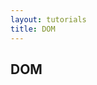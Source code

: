 ```yaml
---
layout: tutorials
title: DOM
---
```

<h2 class="tutorials-content__sub-title">DOM</h2>

<p class="tutorials-content__text"></p>
